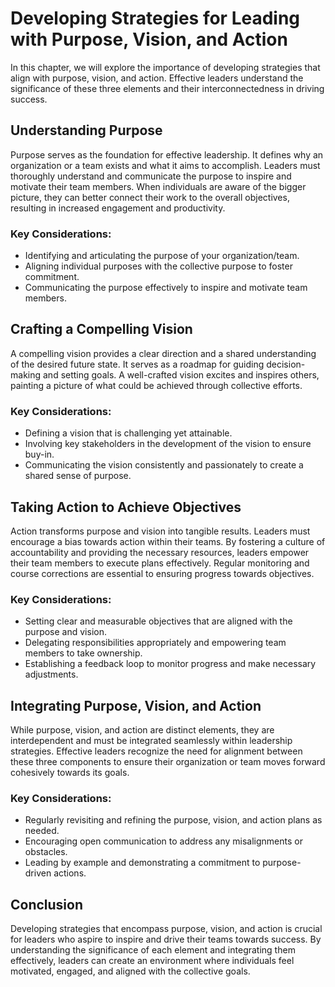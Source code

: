 Developing Strategies for Leading with Purpose, Vision, and Action
=============================================================================

In this chapter, we will explore the importance of developing strategies that align with purpose, vision, and action. Effective leaders understand the significance of these three elements and their interconnectedness in driving success.

Understanding Purpose
---------------------

Purpose serves as the foundation for effective leadership. It defines why an organization or a team exists and what it aims to accomplish. Leaders must thoroughly understand and communicate the purpose to inspire and motivate their team members. When individuals are aware of the bigger picture, they can better connect their work to the overall objectives, resulting in increased engagement and productivity.

### Key Considerations:

* Identifying and articulating the purpose of your organization/team.
* Aligning individual purposes with the collective purpose to foster commitment.
* Communicating the purpose effectively to inspire and motivate team members.

Crafting a Compelling Vision
----------------------------

A compelling vision provides a clear direction and a shared understanding of the desired future state. It serves as a roadmap for guiding decision-making and setting goals. A well-crafted vision excites and inspires others, painting a picture of what could be achieved through collective efforts.

### Key Considerations:

* Defining a vision that is challenging yet attainable.
* Involving key stakeholders in the development of the vision to ensure buy-in.
* Communicating the vision consistently and passionately to create a shared sense of purpose.

Taking Action to Achieve Objectives
-----------------------------------

Action transforms purpose and vision into tangible results. Leaders must encourage a bias towards action within their teams. By fostering a culture of accountability and providing the necessary resources, leaders empower their team members to execute plans effectively. Regular monitoring and course corrections are essential to ensuring progress towards objectives.

### Key Considerations:

* Setting clear and measurable objectives that are aligned with the purpose and vision.
* Delegating responsibilities appropriately and empowering team members to take ownership.
* Establishing a feedback loop to monitor progress and make necessary adjustments.

Integrating Purpose, Vision, and Action
---------------------------------------

While purpose, vision, and action are distinct elements, they are interdependent and must be integrated seamlessly within leadership strategies. Effective leaders recognize the need for alignment between these three components to ensure their organization or team moves forward cohesively towards its goals.

### Key Considerations:

* Regularly revisiting and refining the purpose, vision, and action plans as needed.
* Encouraging open communication to address any misalignments or obstacles.
* Leading by example and demonstrating a commitment to purpose-driven actions.

Conclusion
----------

Developing strategies that encompass purpose, vision, and action is crucial for leaders who aspire to inspire and drive their teams towards success. By understanding the significance of each element and integrating them effectively, leaders can create an environment where individuals feel motivated, engaged, and aligned with the collective goals.
